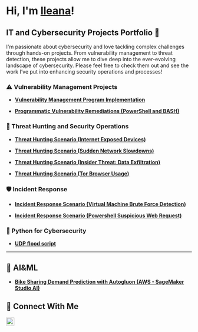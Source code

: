 # Hi, I'm <a href="https://www.linkedin.com/in/ileana-villani/">Ileana</a>! 


## IT and Cybersecurity Projects Portfolio 🔐

I'm passionate about cybersecurity and love tackling complex challenges through hands-on projects. From vulnerability management to threat detection, these projects allow me to dive deep into the ever-evolving landscape of cybersecurity. Please feel free to check them out and see the work I’ve put into enhancing security operations and processes!


### ⚠️ Vulnerability Management Projects

- **[Vulnerability Management Program Implementation](https://github.com/ilevillani/vulnerability-management-program)**
  
- **[Programmatic Vulnerability Remediations (PowerShell and BASH)]()**

### 🚨 Threat Hunting and Security Operations

- **[Threat Hunting Scenario (Internet Exposed Devices)](https://github.com/ilevillani/threat-hunting-internet-exposed-devices)**
  
- **[Threat Hunting Scenario (Sudden Network Slowdowns)](https://github.com/ilevillani/threat-hunting-scenario-sudden-network-slowdowns)**
  
- **[Threat Hunting Scenario (Insider Threat: Data Exfiltration)](https://github.com/ilevillani/threat-hunting-scenario-data-exfiltration)**

- **[Threat Hunting Scenario (Tor Browser Usage)]()**

### 🛡️ Incident Response

- **[Incident Response Scenario (Virtual Machine Brute Force Detection)](https://github.com/ilevillani/incident-response-)**
  
- **[Incident Response Scenario (Powershell Suspicious Web Request)](https://github.com/ilevillani/threat-hunt-powershell-request)**

### 🐍 Python for Cybersecurity

- **[UDP flood script](https://github.com/ilevillani/pratiche_python/blob/main/W7D1/udp_flood2.py)**

<hr/>

## 🧠 AI&ML

- **[Bike Sharing Demand Prediction with Autogluon (AWS - SageMaker Studio AI)](https://github.com/ilevillani/AWS-AI-ML-/blob/main/autogluon-bike-sharing.ipynb)**

## 🤳 Connect With Me

[<img align="left" alt="___________ | LinkedIn" width="22px" src="https://cdn.jsdelivr.net/npm/simple-icons@v3/icons/linkedin.svg" />][linkedin]

[linkedin]: https://linkedin.com/in/ileana-villani/

<!--
<img width="35" alt="image" src="https://github.com/user-attachments/assets/2f41c7cd-5ea8-4475-b451-a37161b6c3fb"> 
<img width="35" alt="image" src="https://github.com/user-attachments/assets/77649969-9910-4994-8b96-74a116cfb2a8">
-->
